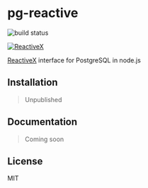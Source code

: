 # pg-reactive

![build status](https://travis-ci.org/haoliangyu/pg-reactive.svg?branch=master)

[![ReactiveX](http://reactivex.io/assets/Rx_Logo_S.png)](http://reactivex.io/)

[ReactiveX](http://reactivex.io/) interface for PostgreSQL in node.js


## Installation

> Unpublished

## Documentation

> Coming soon

## License

MIT
